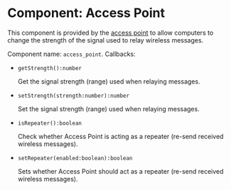 # Component: Access Point

This component is provided by the [access point](/block/access_point) to
allow computers to change the strength of the signal used to relay
wireless messages.

Component name: `access_point`. Callbacks:

- `getStrength():number`

    Get the signal strength (range) used when relaying messages.

- `setStrength(strength:number):number`

    Set the signal strength (range) used when relaying messages.

- `isRepeater():boolean`

    Check whether Access Point is acting as a repeater (re-send received
    wireless messages).

- `setRepeater(enabled:boolean):boolean`

    Sets whether Access Point should act as a repeater (re-send received
    wireless messages).